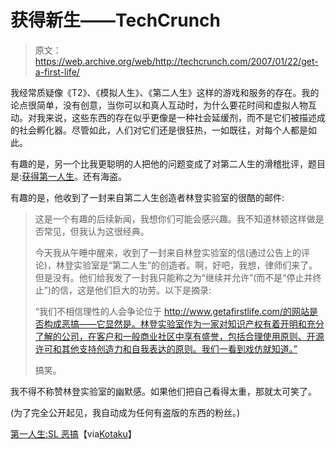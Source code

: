# 获得新生——TechCrunch

> 原文：<https://web.archive.org/web/http://techcrunch.com/2007/01/22/get-a-first-life/>

我经常质疑像《T2》、《模拟人生》、《第二人生》这样的游戏和服务的存在。我的论点很简单，没有创意，当你可以和真人互动时，为什么要花时间和虚拟人物互动。对我来说，这些东西的存在似乎更像是一种社会延缓剂，而不是它们被描述成的社会孵化器。尽管如此，人们对它们还是很狂热，一如既往，对每个人都是如此。

有趣的是，另一个比我更聪明的人把他的问题变成了对第二人生的滑稽批评，题目是:[获得第一人生](https://web.archive.org/web/20210304172103/http://www.getafirstlife.com/)。还有海盗。

有趣的是，他收到了一封来自第二人生创造者林登实验室的很酷的邮件:

> 这是一个有趣的后续新闻，我想你们可能会感兴趣。我不知道林顿这样做是否常见，但我认为这很经典。
> 
> 今天我从午睡中醒来，收到了一封来自林登实验室的信(通过公告上的评论)，林登实验室是“第二人生”的创造者。啊，好吧，我想，律师们来了。但是没有。他们给我发了一封我只能称之为“继续并允许”(而不是“停止并终止”)的信，这是他们巨大的功劳。以下是摘录:
> 
> “我们不相信理性的人会争论位于 http://www.getafirstlife.com/的网站是否构成恶搞——它显然是。林登实验室作为一家对知识产权有着开明和充分了解的公司，在客户和一般商业社区中享有盛誉，包括合理使用原则、开源许可和其他支持创造力和自我表达的原则。我们一看到戏仿就知道。”
> 
> 搞笑。

我不得不称赞林登实验室的幽默感。如果他们把自己看得太重，那就太可笑了。

(为了完全公开起见，我自动成为任何有盗版的东西的粉丝。)

[第一人生:SL 恶搞](https://web.archive.org/web/20210304172103/http://www.boingboing.net/2007/01/21/first_life_sl_parody.html)【via[Kotaku](https://web.archive.org/web/20210304172103/http://kotaku.com/gaming/second-life/second-life-get-a-first-life-230291.php)】